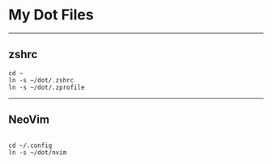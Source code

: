 # My Dot Files

---  
## zshrc
```shell
cd ~
ln -s ~/dot/.zshrc
ln -s ~/dot/.zprofile

```

---

## NeoVim
```shell

cd ~/.config
ln -s ~/dot/nvim

```
